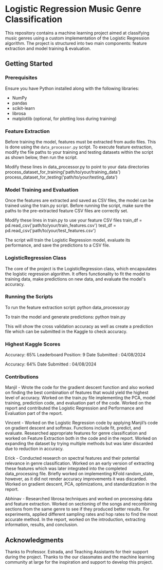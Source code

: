 # Logistic Regression Music Genre Classification

This repository contains a machine learning project aimed at classifying music genres using a custom implementation of the Logistic Regression algorithm. The project is structured into two main components: feature extraction and model training & evaluation.

## Getting Started

### Prerequisites
Ensure you have Python installed along with the following libraries:
- NumPy
- pandas
- scikit-learn
- librosa
- matplotlib (optional, for plotting loss during training)

### Feature Extraction
Before training the model, features must be extracted from audio files. This is done using the `data_processor.py` script. To execute feature extraction, modify the file paths to your training and testing datasets within the script as shown below, then run the script.

Modify these lines in data_processor.py to point to your data directories
process_dataset_for_training('path/to/your/training_data')
process_dataset_for_testing('path/to/your/testing_data')


### Model Training and Evaluation
Once the features are extracted and saved as CSV files, the model can be trained using the train.py script. Before running the script, make sure the paths to the pre-extracted feature CSV files are correctly set. 

Modify these lines in train.py to use your feature CSV files
train_df = pd.read_csv('path/to/your/train_features.csv')
test_df = pd.read_csv('path/to/your/test_features.csv')

The script will train the Logistic Regression model, evaluate its performance, and save the predictions to a CSV file.

### LogisticRegression Class
The core of the project is the LogisticRegression class, which encapsulates the logistic regression algorithm. It offers functionality to fit the model to training data, make predictions on new data, and evaluate the model's accuracy.

### Running the Scripts
To run the feature extraction script:
python data_processor.py

To train the model and generate predictions:
python train.py

This will show the cross validation accuracy as well as create a prediction file which can be submitted in the Kaggle to check accuracy.

### Highest Kaggle Scores
Accuracy: 65% Leaderboard Position: 9 Date Submitted : 04/08/2024

Accuracy: 64% Date Submitted : 04/08/2024

### Contributions
Manjil - Wrote the code for the gradient descent function and also worked on finding the best combination of features that would yield the highest level of accuracy. Worked on the train.py file implementing the PCA, model training, prediction code, and evaluation part of the code. Worked on the report and contributed the Logistic Regression and Performance and Evaluation part of the report. 

Vincent - Worked on the Logistic Regression code by applying Manjil’s code on gradient descent and softmax. Functions include fit, predict, and evaluate. Researched appropriate features for genre classification and worked on Feature Extraction both in the code and in the report. Worked on expanding the dataset by trying multiple methods but was later discarded due to reduction in accuracy. 

Erick - Conducted research on spectral features and their potential relevance in genre classification. Worked on an early version of extracting these features which was later integrated into the completed data_processing file. Briefly worked on implementing KFold random_state, however, as it did not render accuracy improvements it was discarded. Worked on gradient descent, PCA, optimizations, and standardization in the report.

Abhinav - Researched librosa techniques and worked on processing data and feature extraction. Worked on sectioning of the songs and recombining sections from the same genre to see if they produced better results. For experiments, applied different sampling rates and hop rates to find the most accurate method. In the report, worked on the introduction, extracting information, results, and conclusion.

## Acknowledgments
Thanks to Professor. Estrada, and Teaching Assistants for their support during the project. Thanks to the our classmates and the machine learning community at large for the inspiration and support to develop this project.
